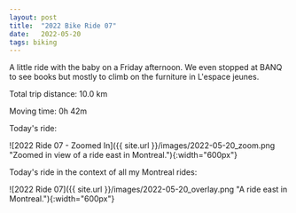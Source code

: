 ```yaml
---
layout: post
title:  "2022 Bike Ride 07"
date:   2022-05-20
tags: biking
---
```


A little ride with the baby on a Friday afternoon. We even stopped at BANQ to see books but mostly to climb on the furniture in L'espace jeunes.

Total trip distance: 10.0 km

Moving time: 0h 42m

Today's ride:

![2022 Ride 07 - Zoomed In]({{ site.url }}/images/2022-05-20_zoom.png "Zoomed in view of a ride east in Montreal."){:width="600px"}

Today's ride in the context of all my Montreal rides:

![2022 Ride 07]({{ site.url }}/images/2022-05-20_overlay.png "A ride  east in Montreal."){:width="600px"}
